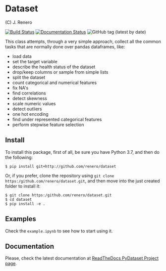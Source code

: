 # Dataset
(C) J. Renero

[![Build Status](https://travis-ci.org/renero/dataset.svg?branch=master)](https://travis-ci.org/renero/dataset) [![Documentation Status](https://readthedocs.org/projects/pydataset/badge/?version=latest)](https://pydataset.readthedocs.io/en/latest/?badge=latest) ![GitHub tag (latest by date)](https://img.shields.io/github/v/tag/renero/dataset)

This class attempts, through a very simple approach, collect all the common 
tasks that are normally done over pandas dataframes, like:

- load data
- set the target variable
- describe the health status of the dataset
- drop/keep columns or sample from simple lists
- split the dataset
- count categorical and numerical features
- fix NA's
- find correlations
- detect skewness
- scale numeric values
- detect outliers
- one hot encoding
- find under represented categorical features
- perform stepwise feature selection

## Install

To install this package, first of all, be sure you have Python 3.7, and then do the following:

    $ pip install git+http://github.com/renero/dataset
    
Or, if you prefer, clone the repository using `git clone https:/github.com/renero/dataset.git`, and then move into the just created folder to install it:

    $ git clone https:/github.com/renero/dataset.git
    $ cd dataset
    $ pip install -e .

## Examples

Check the `example.ipynb` to see how to start using it.

## Documentation

Please, check the latest documentation at [ReadTheDocs PyDataset Project page](https://pydataset.readthedocs.io/en/latest/).
